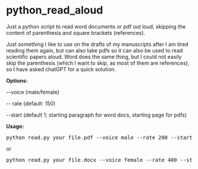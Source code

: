 # python_read_aloud

Just a python script to read word documents or pdf out loud, skipping the content of parenthesis and square brackets (references).

Just something I like to use on the drafts of my manuscripts after I am tired reading them again, but can also take pdfs so it can also be used to read scientific papers aloud.
Word does the same thing, but I could not easily skip the parenthesis (which I want to skip, as most of them are references), so I have asked chatGPT for a quick solution.

<b>Options: </b>

--voice (male/female)

-- rate (default: 150)

--start (default 1; starting paragraph for word docs, starting page for pdfs)


<b>Usage:</b>
<pre>python read.py your_file.pdf --voice male --rate 200 --start 2</pre>

or


<pre>python read.py your_file.docx --voice female --rate 400 --start 10</pre>

  
